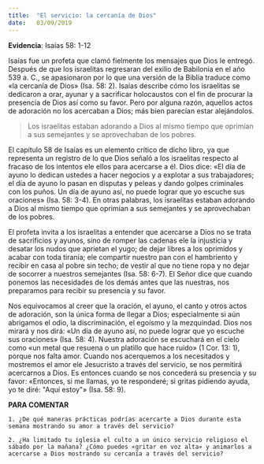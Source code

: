 ```yaml
---
title:  "El servicio: la cercanía de Dios"
date:   03/09/2019
---
```


**Evidencia**: Isaías 58: 1-12 

Isaías fue un profeta que clamó fielmente los mensajes que Dios le entregó. Después de que los israelitas regresaran del exilio de Babilonia en el año 539 a. C., se apasionaron por lo que una versión de la Biblia traduce como «la cercanía de Dios» (Isa. 58: 2). Isaías describe cómo los israelitas se dedicaron a orar, ayunar y a sacrificar holocaustos con el fin de procurar la presencia de Dios así como su favor. Pero por alguna razón, aquellos actos de adoración no los acercaban a Dios; más bien parecían estar alejándolos. 

> Los israelitas estaban adorando a Dios al mismo tiempo que oprimían a sus semejantes y se aprovechaban de los pobres. 

El capítulo 58 de Isaías es un elemento crítico de dicho libro, ya que representa un registro de lo que Dios señaló a los israelitas respecto al fracaso de los intentos ele ellos para acercarse a él. Dios dice: «El día de ayuno lo dedican ustedes a hacer negocios y a explotar a sus trabajadores; el día de ayuno lo pasan en disputas y peleas y dando golpes criminales con los puños. Un día de ayuno así, no puede lograr que yo escuche sus oraciones» (Isa. 58: 3-4). En otras palabras, los israelitas estaban adorando a Dios al mismo tiempo que oprimían a sus semejantes y se aprovechaban de los pobres. 

El profeta invita a los israelitas a entender que acercarse a Dios no se trata de sacrificios y ayunos, sino de romper las cadenas ele la injusticia y desatar los nudos que aprietan el yugo; de dejar libres a los oprimidos y acabar con toda tiranía; ele compartir nuestro pan con el hambriento y recibir en casa al pobre sin techo; de vestir al que no tiene ropa y no dejar de socorrer a nuestros semejantes (Isa. 58: 6-7). El Señor dice que cuando ponemos las necesidades de los demás antes que las nuestras, nos preparamos para recibir su presencia y su favor. 

Nos equivocamos al creer que la oración, el ayuno, el canto y otros actos de adoración, son la única forma de llegar a Dios; especialmente si aún abrigamos el odio, la discriminación, el egoísmo y la mezquindad. Dios nos mirará y nos dirá: «Un día de ayuno así, no puede lograr que yo escuche sus oraciones» (Isa. 58: 4). Nuestra adoración se escuchará en el cielo como «un metal que resuena o un platillo que hace ruido» (1 Cor. 13: 1), porque nos falta amor. Cuando nos acerquemos a los necesitados y mostremos el amor ele Jesucristo a través del servicio, se nos permitirá acercarnos a Dios. Es entonces cuando se nos concederá su presencia y su favor: «Entonces, si me llamas, yo te responderé; si gritas pidiendo ayuda, yo te diré: "Aquí estoy"» (Isa. 58: 9). 

**PARA COMENTAR** 

`1. ¿De qué maneras prácticas podrías acercarte a Dios durante esta semana mostrando su amor a través del servicio?`

`2. ¿Ha limitado tu iglesia el culto a un único servicio religioso el sábado por la mañana? ¿Cómo puedes «gritar en voz alta» y animarlos a acercarse a Dios mostrando su cercanía a través del servicio?`